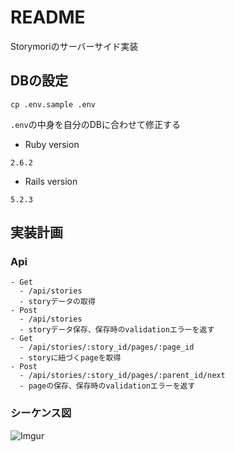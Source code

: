 # README
Storymoriのサーバーサイド実装

## DBの設定
```
cp .env.sample .env
```
`.env`の中身を自分のDBに合わせて修正する

* Ruby version
```
2.6.2
```

* Rails version
```
5.2.3
```

## 実装計画
### Api

```
- Get
  - /api/stories
  - storyデータの取得
- Post
  - /api/stories
  - storyデータ保存、保存時のvalidationエラーを返す
- Get
  - /api/stories/:story_id/pages/:page_id
  - storyに紐づくpageを取得
- Post
  - /api/stories/:story_id/pages/:parent_id/next
  - pageの保存、保存時のvalidationエラーを返す
```

### シーケンス図
![Imgur](https://i.imgur.com/BJqipqh.png)
